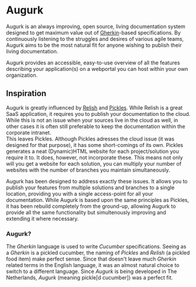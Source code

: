 Augurk
======

Augurk is an always improving, open source, living documentation system designed to get maximum value out of [Gherkin](https://github.com/cucumber/cucumber/wiki/Gherkin)-based specifications. By continuously listening to the struggles and desires of various agile teams, Augurk aims to be the most natural fit for anyone wishing to publish their living documentation.

Augurk provides an accessible, easy-to-use overview of all the features describing your application(s) on a webportal you can host within your own organization.

## Inspiration ##
Augurk is greatly influenced by [Relish](https://www.relishapp.com/)
and [Pickles](http://www.picklesdoc.com/). While Relish is a great SaaS application,
it requires you to publish your documentation to the cloud. While this is not an issue when your sources live in the cloud as well,
in other cases it is often still preferable to keep the documentation within the corporate intranet.<br />
This leaves Pickles. Although Pickles adresses the cloud issue (it was designed for that purpose), it has
some short-comings of its own. Pickles generates a neat (Dynamic)HTML website for each project/solution you
require it to. It does, however, not incorporate these. This means not only will you get a website for each solution,
you can multiply your number of websites with the number of branches you maintain simultaneously.

Augurk has been designed to address exactly these issues. It allows you to publish your
features from multiple solutions and branches to a single location, providing you with a single access-point
for all your documentation. While Augurk is based upon the same principles as Pickles, it has 
been rebuild completely from the ground-up, allowing Augurk to provide all the same functionality but simultenously
improving and extending it where necessary.

### Augurk? ###
The *Gherkin* language is used to write *Cucumber* specifications. 
Seeing as a *Gherkin* is a pickled cucumber, the naming of *Pickles*
and *Relish* (a pickled food item) make perfect sense. Since that doesn't leave much
*Gherkin* related terms in the English language, it was an almost natural choice to switch
to a different language. Since *Augurk* is being developed in The Netherlands, 
*Augurk* (meaning pickle[d cucumber]) was a perfect fit.
